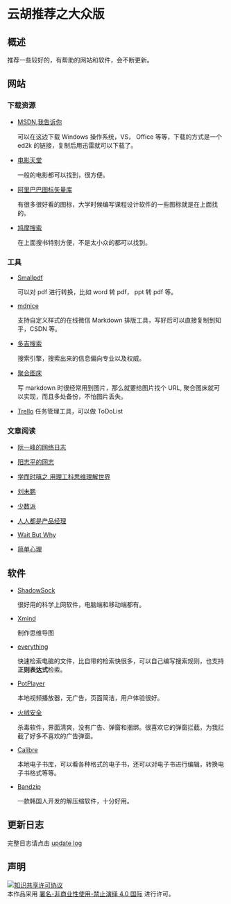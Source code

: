 # 云胡推荐之大众版

## 概述

推荐一些较好的，有帮助的网站和软件，会不断更新。

## 网站

### 下载资源

- [MSDN,我告诉你](https://msdn.itellyou.cn/)

  可以在这边下载 Windows 操作系统，VS， Office 等等，下载的方式是一个 ed2k 的链接，复制后用迅雷就可以下载了。

- [电影天堂](https://www.dytt8.net/)

  一般的电影都可以找到，很方便。

- [阿里巴巴图标矢量库](https://www.iconfont.cn/)

  有很多很好看的图标，大学时候编写课程设计软件的一些图标就是在上面找的。

- [鸠摩搜索](https://www.jiumodiary.com/)

  在上面搜书特别方便，不是太小众的都可以找到。

### 工具

- [Smallpdf](https://smallpdf.com/cn/)

  可以对 pdf 进行转换，比如 word 转 pdf， ppt 转 pdf 等。

- [mdnice](https://mdnice.com)

  支持自定义样式的在线微信 Markdown 排版工具，写好后可以直接复制到知乎，CSDN 等。

- [多吉搜索](https://www.dogedoge.com/)

  搜索引擎，搜索出来的信息偏向专业以及权威。

- [聚合图床](https://www.superbed.cn/)

  写 markdown 时很经常用到图片，那么就要给图片找个 URL, 聚合图床就可以实现，而且多处备份，不怕图片丢失。

- [Trello](https://trello.com)
  任务管理工具，可以做 ToDoList

### 文章阅读

- [阮一峰的网络日志](http://www.ruanyifeng.com/blog/)

- [阳志平的网志](https://www.yangzhiping.com/)

- [学而时嘻之 用理工科思维理解世界](https://www.geekonomics10000.com/)

- [刘未鹏](http://mindhacks.cn/)

- [少数派](https://sspai.com/)

- [人人都是产品经理](http://www.woshipm.com/)

- [Wait But Why](https://waitbutwhy.com/)

- [简单心理](https://www.jiandanxinli.com/knowledge)

## 软件

- [ShadowSock](https://shadowsocks.org/en/index.html)

  很好用的科学上网软件，电脑端和移动端都有。

- [Xmind](https://www.xmind.cn/)

  制作思维导图

- [everything](https://www.voidtools.com/zh-cn/)

  快速检索电脑的文件，比自带的检索快很多，可以自己编写搜索规则，也支持**正则表达式**检索。

- [PotPlayer](https://potplayer.daum.net/)

  本地视频播放器，无广告，页面简洁，用户体验很好。

- [火绒安全](https://www.huorong.cn/)

  杀毒软件，界面清爽，没有广告、弹窗和捆绑。很喜欢它的弹窗拦截，为我拦截了好多不喜欢的广告弹窗。

- [Calibre](https://calibre-ebook.com/)

  本地电子书库，可以看各种格式的电子书，还可以对电子书进行编辑，转换电子书格式等等。

- [Bandzip](http://www.bandisoft.com/bandizip/)

  一款韩国人开发的解压缩软件，十分好用。

## 更新日志

完整日志请点击 [update log](https://github.com/stevenling/web-and-software-recommend/wiki/log)

## 声明

<a rel="license" href="https://creativecommons.org/licenses/by-nc-nd/4.0/deed.zh"><img alt="知识共享许可协议" style="border-width: 0" src="https://licensebuttons.net/l/by-nc-nd/4.0/88x31.png"></a><br>本作品采用 <a rel="license" href="https://creativecommons.org/licenses/by-nc-nd/4.0/deed.zh">署名-非商业性使用-禁止演绎 4.0 国际</a> 进行许可。
